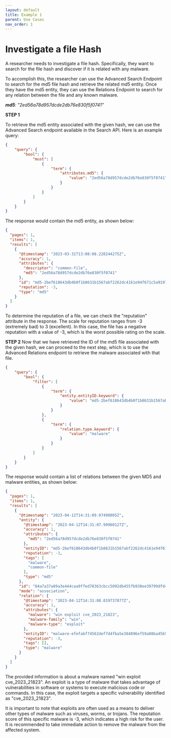 ```yaml
---
layout: default
title: Example 1
parent: Use Cases
nav_order: 1
---
```


# Investigate a file Hash

A researcher needs to investigate a file hash. Specifically, they want to search for the file hash and discover if it is related with any malware.

To accomplish this, the researcher can use the Advanced Search Endpoint to search for the md5 file hash and retrieve the related md5 entity. Once they have the md5 entity, they can use the Relations Endpoint to search for any relation between the file and any known malware.


_**md5**: "2ed56a78d957dcde2db76e830f5f0741"_

**STEP 1** 

To retrieve the md5 entity associated with the given hash, we can use the Advanced Search endpoint available in the Search API. Here is an example query:

```json
{
    "query": {
        "bool": {
            "must": [
                {
                    "term": {
                        "attributes.md5": {
                            "value": "2ed56a78d957dcde2db76e830f5f0741"
                        }
                    }
                }
            ]
        }
    }
}

```

The response would contain the md5 entity, as shown below:

```json
{
  "pages": 1,
  "items": 1,
  "results": [
    {
      "@timestamp": "2023-03-31T13:08:08.220244275Z",
      "accuracy": 1,
      "attributes": {
        "descriptor": "common-file",
        "md5": "2ed56a78d957dcde2db76e830f5f0741"
      },
      "id": "md5-2bef618643db4b0f1b8631b1567abf2262dc4161e94f671c5a9197d3b22a2c52",
      "reputation": -3,
      "type": "md5"
    }
  ]
}
```

To determine the reputation of a file, we can check the "reputation" attribute in the response. The scale for reputation ranges from -3 (extremely bad) to 3 (excellent). In this case, the file has a negative reputation with a value of -3, which is the worst possible rating on the scale.

**STEP 2** Now that we have retrieved the ID of the md5 file associated with the given hash, we can proceed to the next step, which is to use the Advanced Relations endpoint to retrieve the malware associated with that file.

```json
{
    "query": {
        "bool": {
            "filter": [
                {
                    "term": {
                        "entity.entityID.keyword": {
                            "value": "md5-2bef618643db4b0f1b8631b1567abf2262dc4161e94f671c5a9197d3b22a2c52"
                        }
                    }
                },
                {
                    "term": {
                        "relation.type.keyword": {
                            "value": "malware"
                        }
                    }
                }
            ]
        }
    }
}
```

The response would contain a list of relations between the given MD5 and malware entities, as shown below:

```json
{
  "pages": 1,
  "items": 1,
  "results": [
    {
      "@timestamp": "2023-04-12T14:31:09.07498005Z",
      "entity": {
        "@timestamp": "2023-04-12T14:31:07.99960127Z",
        "accuracy": 1,
        "attributes": {
          "md5": "2ed56a78d957dcde2db76e830f5f0741"
        },
        "entityID": "md5-2bef618643db4b0f1b8631b1567abf2262dc4161e94f671c5a9197d3b22a2c52",
        "reputation": -3,
        "tags": [
          "malware",
          "common-file"
        ],
        "type": "md5"
      },
      "id": "84a7a37a89a3e444caa9ffed78363cbcc5092db455fb938ee39799dfd4bad49d",
      "mode": "association",
      "relation": {
        "@timestamp": "2023-04-12T14:31:08.019737077Z",
        "accuracy": 1,
        "attributes": {
          "malware": "win exploit cve_2023_21823",
          "malware-family": "win",
          "malware-type": "exploit"
        },
        "entityID": "malware-efefabf74562def7d4fba5e384896ef59a08ba45b54c98fb98a3772f96a6d3cb",
        "reputation": -3,
        "tags": [],
        "type": "malware"
      }
    }
  ]
}
```
The provided information is about a malware named "win exploit cve_2023_21823". An exploit is a type of malware that takes advantage of vulnerabilities in software or systems to execute malicious code or commands. In this case, the exploit targets a specific vulnerability identified as "cve_2023_21823". 

It is important to note that exploits are often used as a means to deliver other types of malware such as viruses, worms, or trojans. The reputation score of this specific malware is -3, which indicates a high risk for the user. It is recommended to take immediate action to remove the malware from the affected system.

